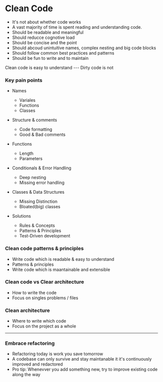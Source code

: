 # Clean Code

- It's not about whether code works
- A vast majority of time is spent reading and understanding code.
- Should be readable and meaningful
- Should reducce cognotive load
- Should be concise and the point
- Should abcoud unintuitive names, complex nesting and big code blocks
- Should follow common best practices and patterns
- Should be fun to write and to maintain
 
Clean code is easy to understand --- Dirty code is not

### Key pain points
- Names
  - Variales
  - Functions
  - Classes
- Structure & comments
  - Code formatting
  - Good & Bad comments
- Functions
  - Length
  - Parameters
- Conditionals & Error Handling
  - Deep nesting
  - Missing error handling
- Classes & Data Structures
  - Missing Distinction
  - Bloated(big) classes

- Solutions
  - Rules & Concepts
  - Patterns & Principles
  - Test-Driven development

### Clean code patterns & principles
- Write code which is readable & easy to understand
- Patterns & principles
- Write code which is maantainable and extensible

### Clean code vs Clear architecture
- How to write the code
- Focus on singles problems / files

### Clean architecture
- Where to write which code
- Focus on the project as a whole

---

### Embrace refactoring
- Refactoring today is work you save tomorrow
- A codebase can only survive and stay maintanable it it's continuously improved and redactored
- Pro tip: Whenevver you add something new, try to improve existing code along the way
